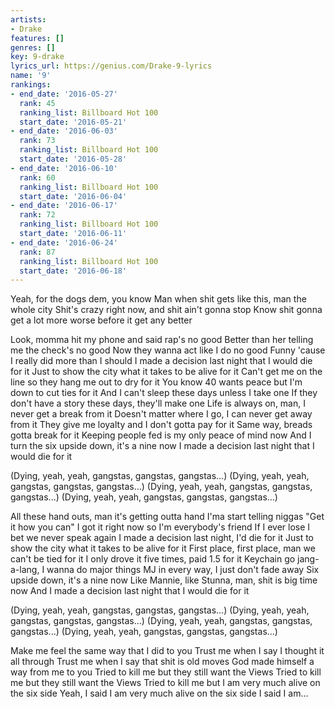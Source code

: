 ```yaml
---
artists:
- Drake
features: []
genres: []
key: 9-drake
lyrics_url: https://genius.com/Drake-9-lyrics
name: '9'
rankings:
- end_date: '2016-05-27'
  rank: 45
  ranking_list: Billboard Hot 100
  start_date: '2016-05-21'
- end_date: '2016-06-03'
  rank: 73
  ranking_list: Billboard Hot 100
  start_date: '2016-05-28'
- end_date: '2016-06-10'
  rank: 60
  ranking_list: Billboard Hot 100
  start_date: '2016-06-04'
- end_date: '2016-06-17'
  rank: 72
  ranking_list: Billboard Hot 100
  start_date: '2016-06-11'
- end_date: '2016-06-24'
  rank: 87
  ranking_list: Billboard Hot 100
  start_date: '2016-06-18'
---
```

Yeah, for the dogs dem, you know
Man when shit gets like this, man the whole city
Shit's crazy right now, and shit ain't gonna stop
Know shit gonna get a lot more worse before it get any better


Look, momma hit my phone and said rap's no good
Better than her telling me the check's no good
Now they wanna act like I do no good
Funny 'cause I really did more than I should
I made a decision last night that I would die for it
Just to show the city what it takes to be alive for it
Can't get me on the line so they hang me out to dry for it
You know 40 wants peace but I'm down to cut ties for it
And I can't sleep these days unless I take one
If they don't have a story these days, they'll make one
Life is always on, man, I never get a break from it
Doesn't matter where I go, I can never get away from it
They give me loyalty and I don't gotta pay for it
Same way, breads gotta break for it
Keeping people fed is my only peace of mind now
And I turn the six upside down, it's a nine now
I made a decision last night that I would die for it


(Dying, yeah, yeah, gangstas, gangstas, gangstas...)
(Dying, yeah, yeah, gangstas, gangstas, gangstas...)
(Dying, yeah, yeah, gangstas, gangstas, gangstas...)
(Dying, yeah, yeah, gangstas, gangstas, gangstas...)


All these hand outs, man it's getting outta hand
I'ma start telling niggas "Get it how you can"
I got it right now so I'm everybody's friend
If I ever lose I bet we never speak again
I made a decision last night, I'd die for it
Just to show the city what it takes to be alive for it
First place, first place, man we can't be tied for it
I only drove it five times, paid 1.5  for it
Keychain go jang-a-lang, I wanna do major things
MJ in every way, I just don't fade away
Six upside down, it's a nine now
Like Mannie, like Stunna, man, shit is big time now
And I made a decision last night that I would die for it


(Dying, yeah, yeah, gangstas, gangstas, gangstas...)
(Dying, yeah, yeah, gangstas, gangstas, gangstas...)
(Dying, yeah, yeah, gangstas, gangstas, gangstas...)
(Dying, yeah, yeah, gangstas, gangstas, gangstas...)


Make me feel the same way that I did to you
Trust me when I say I thought it all through
Trust me when I say that shit is old moves
God made himself a way from me to you
Tried to kill me but they still want the Views
Tried to kill me but they still want the Views
Tried to kill me but I am very much alive on the six side
Yeah, I said I am very much alive on the six side
I said I am...
